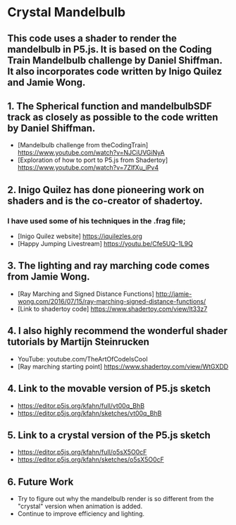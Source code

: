 # Crystal Mandelbulb

## This code uses a shader to render the mandelbulb in P5.js.  It is based on the Coding Train Mandelbulb challenge by Daniel Shiffman.  It also incorporates code written by Inigo Quilez and Jamie Wong.

## 1.  The Spherical function and mandelbulbSDF track as closely as possible to the code written by Daniel Shiffman. 

- [Mandelbulb challenge from theCodingTrain]  https://www.youtube.com/watch?v=NJCiUVGiNyA
- [Exploration of how to port to P5.js from Shadertoy] https://www.youtube.com/watch?v=7ZIfXu_iPv4

## 2.  Inigo Quilez  has done pioneering work on shaders and is the co-creator of shadertoy.  
### I have used some of his techniques in the .frag file; 
- [Inigo Quilez website] https://iquilezles.org
- [Happy Jumping Livestream] https://youtu.be/Cfe5UQ-1L9Q

## 3.  The lighting and ray marching code comes from Jamie Wong.
- [Ray Marching and Signed Distance Functions] http://jamie-wong.com/2016/07/15/ray-marching-signed-distance-functions/
- [Link to shadertoy code] https://www.shadertoy.com/view/lt33z7

## 4.  I also highly recommend the wonderful shader tutorials by Martijn Steinrucken 
- YouTube: youtube.com/TheArtOfCodeIsCool
- [Ray marching starting point] https://www.shadertoy.com/view/WtGXDD

## 4.  Link to the movable version of P5.js sketch

- https://editor.p5js.org/kfahn/full/vt00q_BhB
- https://editor.p5js.org/kfahn/sketches/vt00q_BhB

## 5.  Link to a crystal version of the P5.js sketch

- https://editor.p5js.org/kfahn/full/o5sX5O0cF
- https://editor.p5js.org/kfahn/sketches/o5sX5O0cF

## 6.   Future Work

- Try to figure out why the mandelbulb render is so different from the "crystal" version when animation is added.
- Continue to improve efficiency and lighting.
